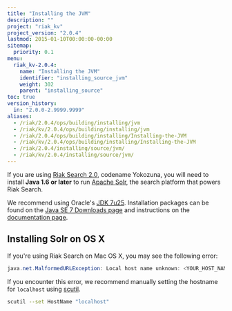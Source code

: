 ```yaml
---
title: "Installing the JVM"
description: ""
project: "riak_kv"
project_version: "2.0.4"
lastmod: 2015-01-10T00:00:00-00:00
sitemap:
  priority: 0.1
menu:
  riak_kv-2.0.4:
    name: "Installing the JVM"
    identifier: "installing_source_jvm"
    weight: 302
    parent: "installing_source"
toc: true
version_history:
  in: "2.0.0-2.9999.9999"
aliases:
  - /riak/2.0.4/ops/building/installing/jvm
  - /riak/kv/2.0.4/ops/building/installing/jvm
  - /riak/2.0.4/ops/building/installing/Installing-the-JVM
  - /riak/kv/2.0.4/ops/building/installing/Installing-the-JVM
  - /riak/2.0.4/installing/source/jvm/
  - /riak/kv/2.0.4/installing/source/jvm/
---
```


[usage search]: {{<baseurl>}}riak/kv/2.0.4/developing/usage/search

If you are using [Riak Search 2.0][usage search], codename Yokozuna,
you will need to install **Java 1.6 or later** to run [Apache
Solr](https://lucene.apache.org/solr/), the search platform that powers
Riak Search.

We recommend using Oracle's [JDK
7u25](http://www.oracle.com/technetwork/java/javase/7u25-relnotes-1955741.html).
Installation packages can be found on the [Java SE 7 Downloads
page](http://www.oracle.com/technetwork/java/javase/downloads/java-archive-downloads-javase7-521261.html#jdk-7u25-oth-JPR)
and instructions on the [documentation
page](http://www.oracle.com/technetwork/java/javase/documentation/index.html).

## Installing Solr on OS X

If you're using Riak Search on Mac OS X, you may see the following
error:

```java
java.net.MalformedURLException: Local host name unknown: <YOUR_HOST_NAME>
```

If you encounter this error, we recommend manually setting the hostname
for `localhost` using
[scutil](https://developer.apple.com/library/mac/documentation/Darwin/Reference/ManPages/man8/scutil.8.html).

```bash
scutil --set HostName "localhost"
```
